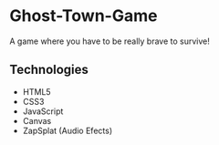 # Ghost-Town-Game
A game where you have to be really brave to survive!

## Technologies
- HTML5
- CSS3
- JavaScript
- Canvas
- ZapSplat (Audio Efects)